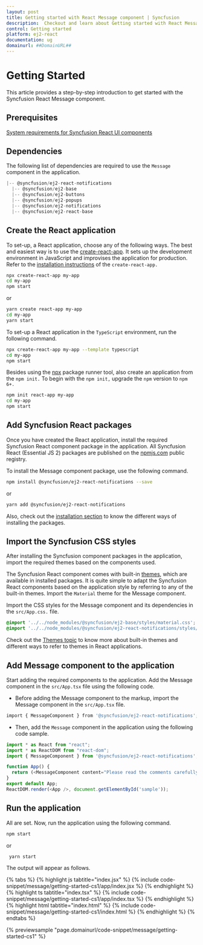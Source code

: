 ```yaml
---
layout: post
title: Getting started with React Message component | Syncfusion
description:  Checkout and learn about Getting started with React Message component of Syncfusion Essential JS 2 and more details.
control: Getting started 
platform: ej2-react
documentation: ug
domainurl: ##DomainURL##
---
```


# Getting Started

This article provides a step-by-step introduction to get started with the Syncfusion React Message component.

## Prerequisites

[System requirements for Syncfusion React UI components](../system-requirement)

## Dependencies

The following list of dependencies are required to use the `Message` component in the application.

```javascript
|-- @syncfusion/ej2-react-notifications
  |-- @syncfusion/ej2-base
  |-- @syncfusion/ej2-buttons
  |-- @syncfusion/ej2-popups
  |-- @syncfusion/ej2-notifications
  |-- @syncfusion/ej2-react-base
```

## Create the React application

To set-up, a React application, choose any of the following ways. The best and easiest way is to use the [create-react-app](https://github.com/facebook/create-react-app). It sets up the development environment in JavaScript and improvises the application for production. Refer to the [installation instructions](https://github.com/facebook/create-react-app#creating-an-app) of the `create-react-app.`

```bash
npx create-react-app my-app
cd my-app
npm start
```

or

```bash
yarn create react-app my-app
cd my-app
yarn start
```

To set-up a React application in the `TypeScript` environment, run the following command.

```bash
npx create-react-app my-app --template typescript
cd my-app
npm start
```

Besides using the [npx](https://medium.com/@maybekatz/introducing-npx-an-npm-package-runner-55f7d4bd282b) package runner tool, also create an application from the `npm init.` To begin with the `npm init,` upgrade the `npm` version to `npm 6+.`

```bash
npm init react-app my-app
cd my-app
npm start
```

## Add Syncfusion React packages

Once you have created the React application, install the required Syncfusion React component package in the application. All Syncfusion React (Essential JS 2) packages are published on the [npmjs.com](https://www.npmjs.com/~syncfusionorg) public registry.

To install the Message component package, use the following command.

```bash
npm install @syncfusion/ej2-react-notifications --save
```

or

```bash
yarn add @syncfusion/ej2-react-notifications
```

Also, check out the [installation section](https://ej2.syncfusion.com/react/documentation/installation/npm-package) to know the different ways of installing the packages.

## Import the Syncfusion CSS styles

After installing the Syncfusion component packages in the application, import the required themes based on the components used.

The Syncfusion React component comes with built-in [themes](../appearance/theme), which are available in installed packages. It is quite simple to adapt the Syncfusion React components based on the application style by referring to any of the built-in themes. Import the `Material` theme for the Message component.

Import the CSS styles for the Message component and its dependencies in the `src/App.css.` file.

```css
@import '../../node_modules/@syncfusion/ej2-base/styles/material.css';
@import '../../node_modules/@syncfusion/ej2-react-notifications/styles/material.css';
```

Check out the [Themes topic](../appearance/theme) to know more about built-in themes and different ways to refer to themes in React applications.

## Add Message component to the application

Start adding the required components to the application. Add the Message component in the `src/App.tsx` file using the following code.

* Before adding the Message component to the markup, import the Message component in the `src/App.tsx` file.

```bash
import { MessageComponent } from '@syncfusion/ej2-react-notifications';
```

* Then, add the `Message` component in the application using the following code sample.

```ts
import * as React from "react";
import * as ReactDOM from "react-dom";
import { MessageComponent } from '@syncfusion/ej2-react-notifications';

function App() {
  return (<MessageComponent content="Please read the comments carefully"></MessageComponent>);
}
export default App;
ReactDOM.render(<App />, document.getElementById('sample'));
```

## Run the application

All are set. Now, run the application using the following command.

```bash
npm start
```

or

```bash
 yarn start
```

The output will appear as follows.

{% tabs %}
{% highlight js tabtitle="index.jsx" %}
{% include code-snippet/message/getting-started-cs1/app/index.jsx %}
{% endhighlight %}
{% highlight ts tabtitle="index.tsx" %}
{% include code-snippet/message/getting-started-cs1/app/index.tsx %}
{% endhighlight %}
{% highlight html tabtitle="index.html" %}
{% include code-snippet/message/getting-started-cs1/index.html %}
{% endhighlight %}
{% endtabs %}
        
{% previewsample "page.domainurl/code-snippet/message/getting-started-cs1" %}